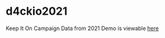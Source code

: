 # d4ckio2021
Keep It On Campaign Data from 2021
Demo is viewable [here](https://veev.github.io/d4ckio2021/)
